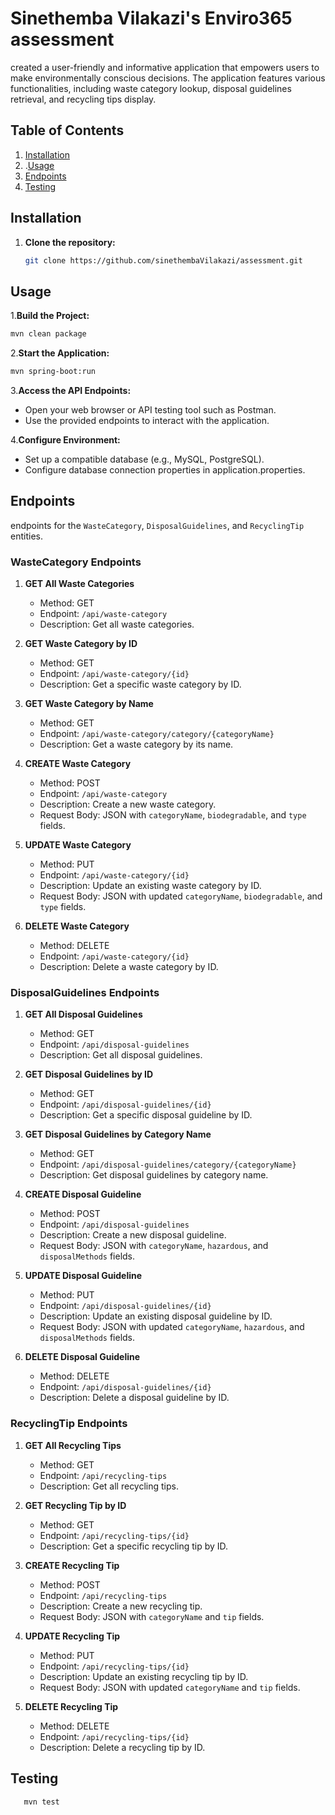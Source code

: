 # Sinethemba Vilakazi's Enviro365 assessment

created  a user-friendly and informative application that empowers users to make environmentally conscious decisions. 
The application features various functionalities, including waste category lookup, disposal guidelines retrieval, and recycling
tips display.

## Table of Contents

1. [Installation](#installation)
2. .[Usage](#Usage)
3. [Endpoints](#endpoints)
4. [Testing](#testing)

## Installation

1. **Clone the repository:**
   ```bash
   git clone https://github.com/sinethembaVilakazi/assessment.git
   ```
## Usage
1.**Build the Project:**
 ```bash
 mvn clean package
   ```
2.**Start the Application:**
 ```bash
 mvn spring-boot:run
   ```
3.**Access the API Endpoints:**
- Open your web browser or API testing tool such as Postman.
- Use the provided endpoints to interact with the application.

4.**Configure Environment:**
- Set up a compatible database (e.g., MySQL, PostgreSQL).
- Configure database connection properties in application.properties.

## Endpoints
endpoints for the `WasteCategory`, `DisposalGuidelines`, and `RecyclingTip` entities.

### WasteCategory Endpoints
1. **GET All Waste Categories**
   - Method: GET
   - Endpoint: `/api/waste-category`
   - Description: Get all waste categories.

2. **GET Waste Category by ID**
   - Method: GET
   - Endpoint: `/api/waste-category/{id}`
   - Description: Get a specific waste category by ID.

3. **GET Waste Category by Name**
   - Method: GET
   - Endpoint: `/api/waste-category/category/{categoryName}`
   - Description: Get a waste category by its name.

4. **CREATE Waste Category**
   - Method: POST
   - Endpoint: `/api/waste-category`
   - Description: Create a new waste category.
   - Request Body: JSON with `categoryName`, `biodegradable`, and `type` fields.

5. **UPDATE Waste Category**
   - Method: PUT
   - Endpoint: `/api/waste-category/{id}`
   - Description: Update an existing waste category by ID.
   - Request Body: JSON with updated `categoryName`, `biodegradable`, and `type` fields.

6. **DELETE Waste Category**
   - Method: DELETE
   - Endpoint: `/api/waste-category/{id}`
   - Description: Delete a waste category by ID.

### DisposalGuidelines Endpoints
1. **GET All Disposal Guidelines**
   - Method: GET
   - Endpoint: `/api/disposal-guidelines`
   - Description: Get all disposal guidelines.

2. **GET Disposal Guidelines by ID**
   - Method: GET
   - Endpoint: `/api/disposal-guidelines/{id}`
   - Description: Get a specific disposal guideline by ID.

3. **GET Disposal Guidelines by Category Name**
   - Method: GET
   - Endpoint: `/api/disposal-guidelines/category/{categoryName}`
   - Description: Get disposal guidelines by category name.

4. **CREATE Disposal Guideline**
   - Method: POST
   - Endpoint: `/api/disposal-guidelines`
   - Description: Create a new disposal guideline.
   - Request Body: JSON with `categoryName`, `hazardous`, and `disposalMethods` fields.

5. **UPDATE Disposal Guideline**
   - Method: PUT
   - Endpoint: `/api/disposal-guidelines/{id}`
   - Description: Update an existing disposal guideline by ID.
   - Request Body: JSON with updated `categoryName`, `hazardous`, and `disposalMethods` fields.

6. **DELETE Disposal Guideline**
   - Method: DELETE
   - Endpoint: `/api/disposal-guidelines/{id}`
   - Description: Delete a disposal guideline by ID.

### RecyclingTip Endpoints
1. **GET All Recycling Tips**
   - Method: GET
   - Endpoint: `/api/recycling-tips`
   - Description: Get all recycling tips.

2. **GET Recycling Tip by ID**
   - Method: GET
   - Endpoint: `/api/recycling-tips/{id}`
   - Description: Get a specific recycling tip by ID.

3. **CREATE Recycling Tip**
   - Method: POST
   - Endpoint: `/api/recycling-tips`
   - Description: Create a new recycling tip.
   - Request Body: JSON with `categoryName` and `tip` fields.

4. **UPDATE Recycling Tip**
   - Method: PUT
   - Endpoint: `/api/recycling-tips/{id}`
   - Description: Update an existing recycling tip by ID.
   - Request Body: JSON with updated `categoryName` and `tip` fields.

5. **DELETE Recycling Tip**
   - Method: DELETE
   - Endpoint: `/api/recycling-tips/{id}`
   - Description: Delete a recycling tip by ID.


## Testing
```bash
   mvn test
   ```


